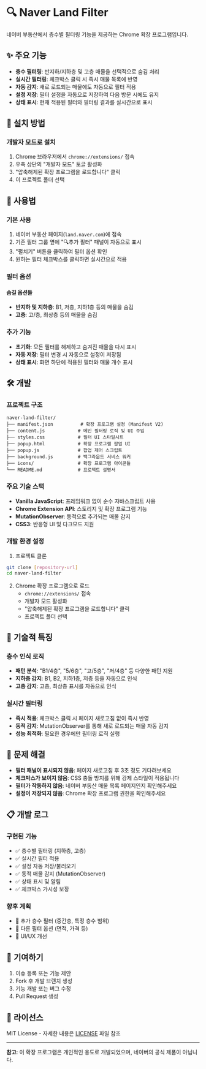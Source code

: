 # 🔍 Naver Land Filter

네이버 부동산에서 층수별 필터링 기능을 제공하는 Chrome 확장 프로그램입니다.

## ✨ 주요 기능

- **층수 필터링**: 반지하/지하층 및 고층 매물을 선택적으로 숨김 처리
- **실시간 필터링**: 체크박스 클릭 시 즉시 매물 목록에 반영
- **자동 감지**: 새로 로드되는 매물에도 자동으로 필터 적용
- **설정 저장**: 필터 설정을 자동으로 저장하여 다음 방문 시에도 유지
- **상태 표시**: 현재 적용된 필터와 필터링 결과를 실시간으로 표시

## 🚀 설치 방법

### 개발자 모드로 설치

1. Chrome 브라우저에서 `chrome://extensions/` 접속
2. 우측 상단의 "개발자 모드" 토글 활성화
3. "압축해제된 확장 프로그램을 로드합니다" 클릭
4. 이 프로젝트 폴더 선택

## 🎯 사용법

### 기본 사용

1. 네이버 부동산 페이지(`land.naver.com`)에 접속
2. 기존 필터 그룹 옆에 "🔍추가 필터" 패널이 자동으로 표시
3. "펼치기" 버튼을 클릭하여 필터 옵션 확인
4. 원하는 필터 체크박스를 클릭하면 실시간으로 적용

### 필터 옵션

#### 숨길 옵션들
- **반지하 및 지하층**: B1, 저층, 지하1층 등의 매물을 숨김
- **고층**: 고/층, 최상층 등의 매물을 숨김

### 추가 기능
- **초기화**: 모든 필터를 해제하고 숨겨진 매물을 다시 표시
- **자동 저장**: 필터 변경 시 자동으로 설정이 저장됨
- **상태 표시**: 화면 하단에 적용된 필터와 매물 개수 표시

## 🛠️ 개발

### 프로젝트 구조

```
naver-land-filter/
├── manifest.json          # 확장 프로그램 설정 (Manifest V2)
├── content.js            # 메인 필터링 로직 및 UI 주입
├── styles.css            # 필터 UI 스타일시트
├── popup.html            # 확장 프로그램 팝업 UI
├── popup.js              # 팝업 제어 스크립트
├── background.js         # 백그라운드 서비스 워커
├── icons/                # 확장 프로그램 아이콘들
└── README.md             # 프로젝트 설명서
```

### 주요 기술 스택

- **Vanilla JavaScript**: 프레임워크 없이 순수 자바스크립트 사용
- **Chrome Extension API**: 스토리지 및 확장 프로그램 기능
- **MutationObserver**: 동적으로 추가되는 매물 감지
- **CSS3**: 반응형 UI 및 다크모드 지원

### 개발 환경 설정

1. 프로젝트 클론
```bash
git clone [repository-url]
cd naver-land-filter
```

2. Chrome 확장 프로그램으로 로드
   - `chrome://extensions/` 접속
   - 개발자 모드 활성화
   - "압축해제된 확장 프로그램을 로드합니다" 클릭
   - 프로젝트 폴더 선택

## 🔧 기술적 특징

### 층수 인식 로직
- **패턴 분석**: "B1/4층", "5/6층", "고/5층", "저/4층" 등 다양한 패턴 지원
- **지하층 감지**: B1, B2, 지하1층, 저층 등을 자동으로 인식
- **고층 감지**: 고층, 최상층 표시를 자동으로 인식

### 실시간 필터링
- **즉시 적용**: 체크박스 클릭 시 페이지 새로고침 없이 즉시 반영
- **동적 감지**: MutationObserver를 통해 새로 로드되는 매물 자동 감지
- **성능 최적화**: 필요한 경우에만 필터링 로직 실행

## 🐛 문제 해결

- **필터 패널이 표시되지 않음**: 페이지 새로고침 후 3초 정도 기다려보세요
- **체크박스가 보이지 않음**: CSS 충돌 방지를 위해 강제 스타일이 적용됩니다
- **필터가 작동하지 않음**: 네이버 부동산 매물 목록 페이지인지 확인해주세요
- **설정이 저장되지 않음**: Chrome 확장 프로그램 권한을 확인해주세요

## 📋 개발 로그

### 구현된 기능
- ✅ 층수별 필터링 (지하층, 고층)
- ✅ 실시간 필터 적용
- ✅ 설정 자동 저장/불러오기
- ✅ 동적 매물 감지 (MutationObserver)
- ✅ 상태 표시 및 알림
- ✅ 체크박스 가시성 보장

### 향후 계획
- 🔄 추가 층수 필터 (중간층, 특정 층수 범위)
- 🔄 다른 필터 옵션 (면적, 가격 등)
- 🔄 UI/UX 개선

## 🤝 기여하기

1. 이슈 등록 또는 기능 제안
2. Fork 후 개발 브랜치 생성
3. 기능 개발 또는 버그 수정
4. Pull Request 생성

## 📄 라이선스

MIT License - 자세한 내용은 [LICENSE](LICENSE) 파일 참조

---

**참고**: 이 확장 프로그램은 개인적인 용도로 개발되었으며, 네이버의 공식 제품이 아닙니다.
